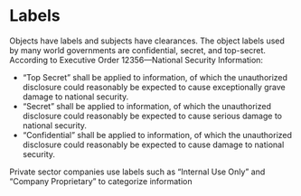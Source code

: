 # Labels

Objects have labels and subjects have clearances. The object labels used by many world governments are confidential, secret, and top-secret. According to Executive Order 12356—National Security Information:&#x20;

* “Top Secret” shall be applied to information, of which the unauthorized disclosure could reasonably be expected to cause exceptionally grave damage to national security.&#x20;
* “Secret” shall be applied to information, of which the unauthorized disclosure could reasonably be expected to cause serious damage to national security.&#x20;
* “Confidential” shall be applied to information, of which the unauthorized disclosure could reasonably be expected to cause damage to national security.

Private sector companies use labels such as “Internal Use Only” and “Company Proprietary” to categorize information
